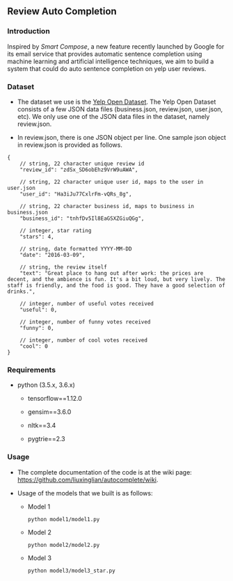 ## Review Auto Completion

### Introduction

Inspired by *Smart Compose*, a new feature recently launched by Google for its email service that provides automatic sentence completion using machine learning and artificial intelligence techniques, we aim to build a system that could do auto sentence completion on yelp user reviews.

<!--
##### Team members: 
Haiyang Huang (hyhuang), Xinglian Liu (xinglian), Yuanhang Luo (royluo), Yuzhou Mao (myz)
-->

### Dataset

  * The dataset we use is the [Yelp Open Dataset](https://www.yelp.com/dataset). The Yelp Open Dataset consists of a few JSON data files (business.json, review.json, user.json, etc). We only use one of the JSON data files in the dataset, namely review.json. 

  * In review.json, there is one JSON object per line. One sample json object in review.json is provided as follows.

```
{
    // string, 22 character unique review id
    "review_id": "zdSx_SD6obEhz9VrW9uAWA",

    // string, 22 character unique user id, maps to the user in user.json
    "user_id": "Ha3iJu77CxlrFm-vQRs_8g",

    // string, 22 character business id, maps to business in business.json
    "business_id": "tnhfDv5Il8EaGSXZGiuQGg",

    // integer, star rating
    "stars": 4,

    // string, date formatted YYYY-MM-DD
    "date": "2016-03-09",

    // string, the review itself
    "text": "Great place to hang out after work: the prices are decent, and the ambience is fun. It's a bit loud, but very lively. The staff is friendly, and the food is good. They have a good selection of drinks.",

    // integer, number of useful votes received
    "useful": 0,

    // integer, number of funny votes received
    "funny": 0,

    // integer, number of cool votes received
    "cool": 0
}
```

### Requirements

  * python (3.5.x, 3.6.x)
  
    * tensorflow==1.12.0
    
    * gensim==3.6.0
    
    * nltk==3.4
    
    * pygtrie==2.3

### Usage

  * The complete documentation of the code is at the wiki page: https://github.com/liuxinglian/autocomplete/wiki.

  * Usage of the models that we built is as follows:
  
    * Model 1
    
      ```shell
      python model1/model1.py
      ```
  
    * Model 2
  
      ```shell
      python model2/model2.py
      ```

    * Model 3

      ```shell
      python model3/model3_star.py
      ```

